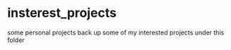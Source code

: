 insterest_projects
==================

some personal projects
back up some of my interested projects under this folder
